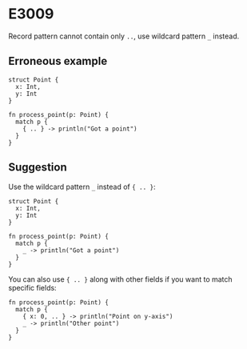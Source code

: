 # E3009

Record pattern cannot contain only `..`, use wildcard pattern `_` instead.

## Erroneous example

```moonbit
struct Point {
  x: Int,
  y: Int
}

fn process_point(p: Point) {
  match p {
    { .. } -> println("Got a point")
  }
}
```

## Suggestion

Use the wildcard pattern `_` instead of `{ .. }`:

```moonbit
struct Point {
  x: Int,
  y: Int
}

fn process_point(p: Point) {
  match p {
    _ -> println("Got a point")
  }
}
```

You can also use `{ .. }` along with other fields if you want to match specific fields:

```moonbit
fn process_point(p: Point) {
  match p {
    { x: 0, .. } -> println("Point on y-axis")
    _ -> println("Other point")
  }
}
```

